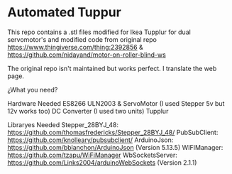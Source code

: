 # Automated Tuppur

This repo contains a .stl files modified for Ikea Tupplur for dual servomotor's and modified code from original repo https://www.thingiverse.com/thing:2392856 & https://github.com/nidayand/motor-on-roller-blind-ws

The original repo isn't maintained but works perfect. I translate the web page.

¿What you need?

Hardware Needed
    ES8266
    ULN2003 & ServoMotor (I used Stepper 5v but 12v works too)
    DC Converter (I used two units)
    Tupplur

Libraryes Needed 
    Stepper_28BYJ_48: https://github.com/thomasfredericks/Stepper_28BYJ_48/ 
    PubSubClient: https://github.com/knolleary/pubsubclient/
    ArduinoJson: https://github.com/bblanchon/ArduinoJson (Version 5.13.5)
    WIFIManager: https://github.com/tzapu/WiFiManager
    WbSocketsServer: https://github.com/Links2004/arduinoWebSockets (Version 2.1.1)

